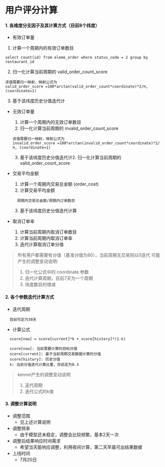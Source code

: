 # 用户评分计算

#### 1. 各维度分支因子及其计算方式（目前8个纬度）
- 有效订单量
 1. 计算一个周期内的有效订单数目
  ```
  select count(id) from eleme_order where status_code = 2 group by restaurant_id
  ```
  2. 归一化计算当前周期的 valid_order_count_score
  ```
  该值需要归一映射，映射公式为 
  valid_order_score =100*arctan(valid_order_count*coordinate)*2/π, (coordinate=1)
  ```
  3. 基于该纬度历史分值迭代计
   
- 无效订单量
  1. 计算一个周期内的无效订单数目
  2. 归一化计算当前周期的 invalid_order_count_score
  ```
  该值需要归一映射，映射公式为 
  invalid_order_score =100*arctan(invalid_order_count*coordinate)*2/π, (coordinate=1)
  ```
  3. 基于该纬度历史分值迭代计2. 归一化计算当前周期的 valid_order_count_score
  
- 交易平均金额
  1. 计算一个周期内交易总金额 (order_cost)
  2. 计算交易平均金额
  ```
    周期内交易总金额/周期内订单数目
  ```
  3. 基于该纬度历史分值迭代计算

- 取消订单率

  1. 计算当前周期内取消订单数目
  2. 计算当前周期内取消订单率
  3. 迭代计算取消订单分值


>  所有用户都需要有分值（基准分值为80），当前周期无交易则以0迭代
> 可能产生的调整变动说明:
>   1. 归一化公式中的 coordinate 参数
>   2. 迭代计算周期，目前7天为一个周期
>   3. 纬度数目的增减

#### 2. 各个参数迭代计算方式
 - 迭代周期
 ```
   目前可定为30天
 ```
 - 计算公式
 ```
   score[now] = score[current]*k + score[history]*(1-k)
   
   score[now]: 当前需要计算的目标分值
   score[current]: 基于当前周期交易数据计算的分值
   score[history]: 历史分值
   k: 当前分值迭代计算比重，目前定为0.3
 ```
 > kennel产生的调整变动说明
 > 1. 迭代周期
 > 2. 迭代公式的k值

#### 3. 调整计算说明
  - 调整范围
    - 见上述计算说明
  - 调整频率
    - 由于模型还未稳定，调整会比较频繁，基本2天一次
  - 调整后结果响应时间需求
    - 希望当天能响应调整，利用夜间计算，第二天早晨可出结果数据
  - 上线时间
    - 7月20日
